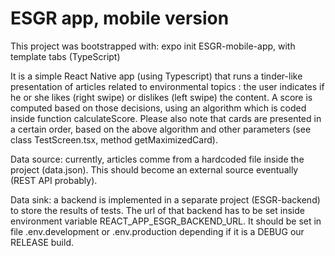 # ESGR app, mobile version

This project was bootstrapped with: expo init ESGR-mobile-app, with template tabs (TypeScript)

It is a simple React Native app (using Typescript) that runs a tinder-like presentation of articles related to environmental topics : the user indicates if he or she likes (right swipe) or dislikes (left swipe) the content.
A score is computed based on those decisions, using an algorithm which is coded inside function calculateScore.
Please also note that cards are presented in a certain order, based on the above algorithm and other parameters (see class TestScreen.tsx, method getMaximizedCard).

Data source: currently, articles comme from a hardcoded file inside the project (data.json).
This should become an external source eventually (REST API probably).

Data sink: a backend is implemented in a separate project (ESGR-backend) to store the results of tests. The url of that backend has to be set inside environment variable REACT_APP_ESGR_BACKEND_URL.
It should be set in file .env.development or .env.production depending if it is a DEBUG our RELEASE build.
